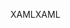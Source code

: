 <span data-ttu-id="36b2a-101">XAML</span><span class="sxs-lookup"><span data-stu-id="36b2a-101">XAML</span></span>